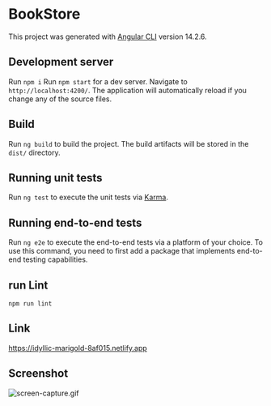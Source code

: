 # BookStore

This project was generated with [Angular CLI](https://github.com/angular/angular-cli) version 14.2.6.

## Development server

Run `npm i` Run `npm start` for a dev server. Navigate to `http://localhost:4200/`. The application will automatically reload if you change any of the source files.

## Build

Run `ng build` to build the project. The build artifacts will be stored in the `dist/` directory.

## Running unit tests

Run `ng test` to execute the unit tests via [Karma](https://karma-runner.github.io).

## Running end-to-end tests

Run `ng e2e` to execute the end-to-end tests via a platform of your choice. To use this command, you need to first add a package that implements end-to-end testing capabilities.

## run Lint
`npm run lint`
## Link
https://idyllic-marigold-8af015.netlify.app
## Screenshot
![screen-capture.gif](screen-capture.gif)

